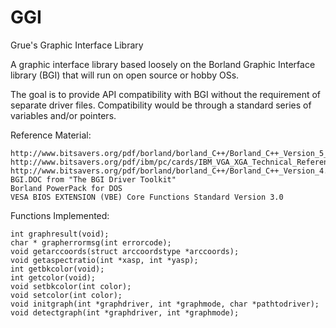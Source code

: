 # GGI
Grue's Graphic Interface Library

A graphic interface library based loosely on the Borland Graphic Interface library (BGI)
that will run on open source or hobby OSs.

The goal is to provide API compatibility with BGI without the requirement of separate
driver files.  Compatibility would be through a standard series of variables and/or pointers.

Reference Material:

	http://www.bitsavers.org/pdf/borland/borland_C++/Borland_C++_Version_5_Programmers_Guide_1997.pdf
	http://www.bitsavers.org/pdf/ibm/pc/cards/IBM_VGA_XGA_Technical_Reference_Manual_May92.pdf
	http://www.bitsavers.org/pdf/borland/borland_C++/Borland_C++_Version_4.0_DOS_Reference_Oct93.pdf
	BGI.DOC from "The BGI Driver Toolkit"
	Borland PowerPack for DOS
	VESA BIOS EXTENSION (VBE) Core Functions Standard Version 3.0


Functions Implemented:

	int graphresult(void);
	char * grapherrormsg(int errorcode);
	void getarccoords(struct arccoordstype *arccoords);
	void getaspectratio(int *xasp, int *yasp);
	int getbkcolor(void);
	int getcolor(void);
	void setbkcolor(int color);
	void setcolor(int color);
	void initgraph(int *graphdriver, int *graphmode, char *pathtodriver);
	void detectgraph(int *graphdriver, int *graphmode);
